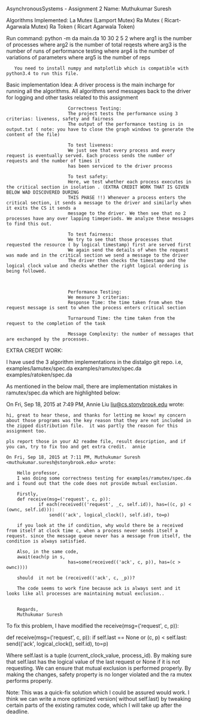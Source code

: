 AsynchronousSystems - Assignment 2
Name: Muthukumar Suresh


Algorithms Implemented: La Mutex (Lamport Mutex)
                        Ra Mutex ( Ricart- Agarwala Mutex)
                        Ra Token ( Ricart Agarwala Token)

Run command: python -m da main.da 10 30 2 5 2
             where arg1 is the number of processes
             where arg2 is the number of total reqests
             where arg3 is the number of runs of performance testing
             where arg4 is the number of variations of parameters
             where arg5 is the number of reps

       You need to install numpy and matplotlib which is compatible with python3.4 to run this file.

Basic implementation Idea: A driver process is the main incharge for running all the algorithms.
                           All algorithms send messages back to the driver for logging and other tasks related to this assignment


                           Correctness Testing:
                           The project tests the performance using 3 criterias: liveness, safety and fairness
                           The output of the performance testing is in output.txt ( note: you have to close the graph windows to generate the content of the file)

                           To test liveness:
                           We just see that every process and every request is eventually served. Each process sends the number of requests and the number of times it
                           has been serviced to the driver process

                           To test safety:
                           Here, we test whether each process executes in the critical section in isolation . (EXTRA CREDIT WORK THAT IS GIVEN BELOW WAD DISCOVERED DURING
                           THIS PHASE !!) Whenever a process enters the critical section, it sends a message to the driver and similarly when it exits the CS it sends a
                           message to the driver. We then see that no 2 processes have any over lapping timeperiods. We analyze these messages to find this out.

                           To test fairness:
                           We try to see that those processes that requested the resource ( by logical timestamp) first are served first
                           We again send the details of when the request was made and in the critical section we send a message to the driver
                           The driver then checks the timestamp and the logical clock value and checks whether the right logical ordering is being followed.



                           Performance Testing:
                           We measure 3 criterias:
                           Response Time: the time taken from when the request message is sent to when the process enters critical section

                           Turnaround Time: the time taken from the request to the completion of the task

                           Message Complexity: the number of messages that are exchanged by the processes.




EXTRA CREDIT WORK:

I have used the 3 algorithm implementations in the distalgo git repo. i.e, examples/lamutex/spec.da examples/ramutex/spec.da examples/ratoken/spec.da

As mentioned in the below mail, there are implementation mistakes in ramutex/spec.da which are highlighted below:

On Fri, Sep 18, 2015 at 7:49 PM, Annie Liu <liu@cs.stonybrook.edu> wrote:

    hi, great to hear these, and thanks for letting me know! my concern about those programs was the key reason that they are not included in the zipped distribution file.  it was partly the reason for this assignment too.

    pls report those in your A2 readme file, result description, and if you can, try to fix too and get extra credit.  annie

    On Fri, Sep 18, 2015 at 7:11 PM, Muthukumar Suresh <muthukumar.suresh@stonybrook.edu> wrote:

        Hello professor,
        I was doing some correctness testing for examples/ramutex/spec.da and i found out that the code does not provide mutual exclusion.

        Firstly,
        def receive(msg=('request', c, p)):
                if each(received(('request', _c, self.id)), has=((c, p) < (ownc, self.id))):
                    send(('ack', logical_clock(), self.id), to=p)

        if you look at the if condition, why would there be a received from itself at clock time c, when a process never sends itself a request. since the message queue never has a message from itself, the condition is always satisfied.

        Also, in the same code,
        await(each(p in s,
                           has=some(received(('ack', c, p)), has=(c > ownc))))

        should  it not be (received(('ack', c, _p))?

        The code seems to work fine because ack is always sent and it looks like all processes are maintaining mutual exclusion..


        Regards,
        Muthukumar Suresh



To fix this problem, I have modified the receive(msg=('request', c, p)):

def receive(msg=('request', c, p)):
        if self.last == None or (c, p) < self.last:
            send(('ack', logical_clock(), self.id), to=p)

Where self.last is a tuple (current_clock_value, process_id). By making sure that self.last has the logical value of the last request or None if it is not requesting.
We can ensure that mutual exclusion is performed properly. By making the changes, safety property is no longer violated and the ra mutex performs properly.

Note: This was a quick-fix solution which I could be assured would work. I think we can write a more optimized version( without self.last) by tweaking certain parts of the existing ramutex
code, which I will take up after the deadline.
